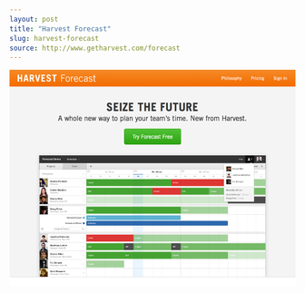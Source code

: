 ```yaml
---
layout: post
title: "Harvest Forecast"
slug: harvest-forecast
source: http://www.getharvest.com/forecast
---
```


<img src="/screenshots/harvest-forecast.png">
